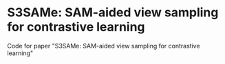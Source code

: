 # S3SAMe: SAM-aided view sampling for contrastive learning
Code for paper "S3SAMe: SAM-aided view sampling for contrastive learning"
